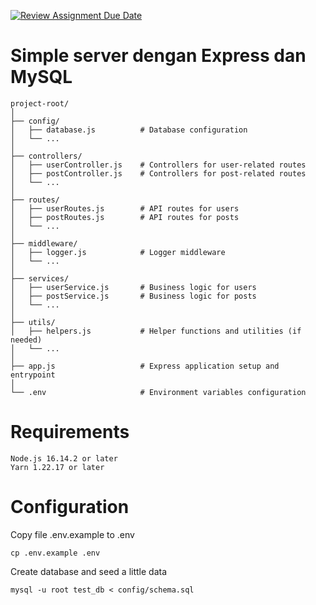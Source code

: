 [![Review Assignment Due Date](https://classroom.github.com/assets/deadline-readme-button-24ddc0f5d75046c5622901739e7c5dd533143b0c8e959d652212380cedb1ea36.svg)](https://classroom.github.com/a/yZWC7OmO)
# Simple server dengan Express dan MySQL

```
project-root/
│
├── config/
│   ├── database.js          # Database configuration
│   └── ...
│
├── controllers/
│   ├── userController.js    # Controllers for user-related routes
│   ├── postController.js    # Controllers for post-related routes
│   └── ...
│
├── routes/
│   ├── userRoutes.js        # API routes for users
│   ├── postRoutes.js        # API routes for posts
│   └── ...
│
├── middleware/
│   ├── logger.js            # Logger middleware
│   └── ...
│
├── services/
│   ├── userService.js       # Business logic for users
│   ├── postService.js       # Business logic for posts
│   └── ...
│
├── utils/
│   ├── helpers.js           # Helper functions and utilities (if needed)
│   └── ...
│
├── app.js                   # Express application setup and entrypoint
│
└── .env                     # Environment variables configuration
```

# Requirements

```
Node.js 16.14.2 or later
Yarn 1.22.17 or later
```

# Configuration

Copy file .env.example to .env

```
cp .env.example .env
```

Create database and seed a little data

```
mysql -u root test_db < config/schema.sql
```